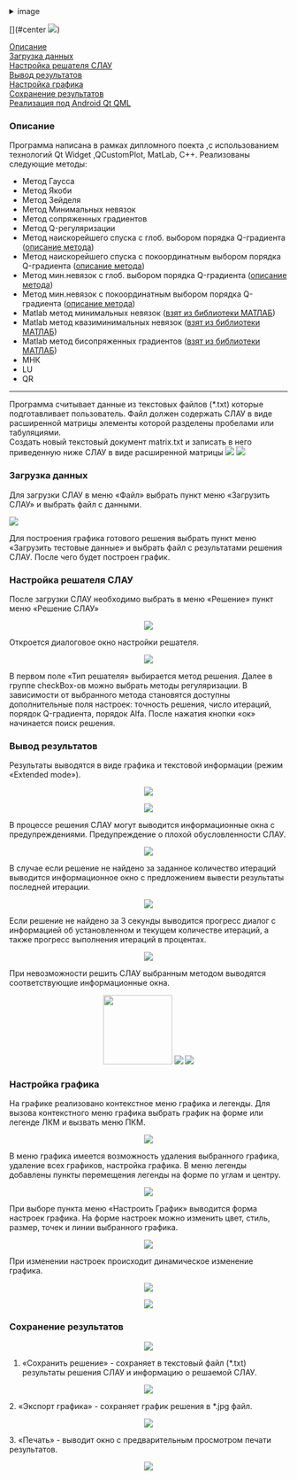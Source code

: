 <details> 
  <summary>image</summary>
   <p align="center">
  <img src="./images/image007.png" >
</p>

</details>

[](#center ![](./images/image001.png))

[Описание](#0)    
[Загрузка данных](#1)    
[Настройка решателя СЛАУ](#2)    
[Вывод результатов](#3)    
[Настройка графика](#4)    
[Сохранение результатов](#5)    
[Реализация под Android Qt QML](./slau-qml/slau_qml)    
<a name="0"></a>
### Описание
Программа написана в рамках дипломного поекта ,с использованием технологий Qt Widget ,QCustomPlot, MatLab, С++.
Реализованы следующие методы:
- Метод Гаусса
- Метод Якоби
- Метод Зейделя
- Метод Минимальных невязок
- Метод сопряженных градиентов
- Метод Q-регуляризации
- Метод наискорейшего спуска с глоб. выбором порядка Q-градиента ([описание метода](http://www.ivdon.ru/ru/magazine/archive/n3y2015/3150))
- Метод наискорейшего спуска с покоординатным выбором порядка Q-градиента ([описание метода](http://www.ivdon.ru/ru/magazine/archive/n3y2015/3150))
- Метод мин.невязок с глоб. выбором порядка Q-градиента ([описание метода](http://www.ivdon.ru/ru/magazine/archive/n3y2015/3150))
- Метод мин.невязок с покоординатным выбором порядка Q-градиента ([описание метода](http://www.ivdon.ru/ru/magazine/archive/n3y2015/3150))
- Matlab метод минимальных невязок ([взят из библиотеки МАТЛАБ](http://www.mathworks.com/help/matlab/ref/minres.html))
- Matlab метод квазиминимальных невязок ([взят из библиотеки МАТЛАБ](http://www.mathworks.com/help/matlab/ref/qmr.html))
- Matlab метод бисопряженных градиентов ([взят из библиотеки МАТЛАБ](http://www.mathworks.com/help/matlab/ref/bicg.html))
- МНК
- LU
- QR

_ _ _

Программа считывает данные из текстовых файлов (*.txt) которые подготавливает пользователь. Файл должен содержать СЛАУ в виде расширенной матрицы элементы которой разделены пробелами или табуляциями.    
Создать новый текстовый документ matrix.txt и записать в него приведенную ниже СЛАУ в виде расширенной матрицы
![](./images/image001.png)
![](./images/image003.png)
<a name="1"></a>
### Загрузка данных
Для загрузки СЛАУ в меню «Файл» выбрать пункт меню «Загрузить СЛАУ» и выбрать файл с данными.

  <img src="./images/image004.png" >


Для построения графика готового решения выбрать пункт меню «Загрузить тестовые данные» и выбрать файл с результатами решения СЛАУ. После чего будет построен график.
<a name="2"></a>
### Настройка решателя СЛАУ 
После загрузки СЛАУ необходимо выбрать в меню «Решение» пункт меню «Решение СЛАУ»
<p align="center">
  <img src="./images/image005.png" >
</p>

Откроется диалоговое окно настройки решателя.
<p align="center">
  <img src="./images/image006.png" >
</p>

В первом поле «Тип решателя» выбирается метод решения. Далее в группе checkBox-ов можно выбрать методы регуляризации. В зависимости от выбранного метода становятся доступны дополнительные поля настроек:
точность решения, число итераций, порядок Q-градиента, порядок Alfa. После нажатия кнопки «ок» начинается поиск решения.
<a name="3"></a>
### Вывод результатов 
Результаты выводятся в виде графика и текстовой информации (режим «Extended mode»).
<p align="center">
  <img src="./images/image013.png" >
</p>
<p align="center">
  <img src="./images/image015.png" >
</p>

В процессе решения СЛАУ могут выводится информационные окна с
предупреждениями.
Предупреждение о плохой обусловленности СЛАУ.
<p align="center">
  <img src="./images/image007.png" >
</p>

В случае если решение не найдено за заданное количество итераций выводится информационное окно с предложением вывести результаты последней итерации.
<p align="center">
  <img src="./images/image008.png" >
</p>

Если решение не найдено за 3 секунды выводится прогресс диалог с информацией об установленном и текущем количестве итераций, а также прогресс выполнения итераций в процентах.
<p align="center">
  <img src="./images/image009.png" >
</p>

При невозможности решить СЛАУ выбранным методом выводятся соответствующие информационные окна.
<p align="center">
  <img src="./images/image010.png"  height="125">
  <img src="./images/image011.png" >
  <img src="./images/image012.png" >
</p>

<a name="4"></a>
### Настройка графика 
На графике реализовано контекстное меню графика и легенды. Для вызова контекстного меню графика выбрать график на форме или легенде ЛКМ и вызвать меню ПКМ.
<p align="center">
  <img src="./images/image016.png" >
</p>

В меню графика имеется возможность удаления выбранного графика, удаление всех графиков, настройка графика. 
В меню легенды добавлены пункты перемещения легенды на форме по углам и центру. 
<p align="center">
  <img src="./images/image017.png" >
</p>

При выборе пункта меню «Настроить График» выводится форма настроек графика. На форме настроек можно изменить цвет, стиль, размер, точек и линии выбранного графика. 
<p align="center">
  <img src="./images/image018.png" >
</p>

При изменении настроек происходит динамическое изменение графика.
<p align="center">
  <img src="./images/image019.png" >
</p>
<p align="center">
  <img src="./images/image020.png" >
</p>

<a name="5"></a>
### Сохранение результатов
<p align="center">
  <img src="./images/image004.png" >
</p>

1. «Сохранить решение» - сохраняет в текстовый файл (*.txt) результаты решения СЛАУ и информацию о решаемой СЛАУ.
<p align="center">
  <img src="./images/image015.png" >
</p>
2. «Экспорт графика» - сохраняет график решения в *.jpg файл.
<p align="center">
  <img src="./images/image022.png" >
</p>
3. «Печать» - выводит окно с предварительным просмотром печати результатов.
<p align="center">
  <img src="./images/image024.png" >
</p>
